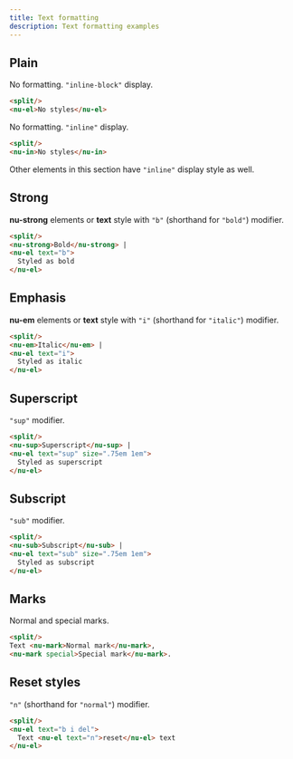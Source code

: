 ```yaml
---
title: Text formatting
description: Text formatting examples
---
```


## Plain

No formatting. `"inline-block"` display.

```html
<split/>
<nu-el>No styles</nu-el>
```

No formatting. `"inline"` display.

```html
<split/>
<nu-in>No styles</nu-in>
```

Other elements in this section have `"inline"` display style as well.

## Strong

**nu-strong** elements or **text** style with `"b"` (shorthand for `"bold"`) modifier.

```html
<split/>
<nu-strong>Bold</nu-strong> |
<nu-el text="b">
  Styled as bold
</nu-el>
```

## Emphasis

**nu-em** elements or **text** style with `"i"` (shorthand for `"italic"`) modifier.

```html
<split/>
<nu-em>Italic</nu-em> |
<nu-el text="i">
  Styled as italic
</nu-el>
```

## Superscript

`"sup"` modifier.

```html
<split/>
<nu-sup>Superscript</nu-sup> |
<nu-el text="sup" size=".75em 1em">
  Styled as superscript
</nu-el>
```

## Subscript

`"sub"` modifier.

```html
<split/>
<nu-sub>Subscript</nu-sub> |
<nu-el text="sub" size=".75em 1em">
  Styled as subscript
</nu-el>
```

## Marks

Normal and special marks.

```html
<split/>
Text <nu-mark>Normal mark</nu-mark>,
<nu-mark special>Special mark</nu-mark>.
```

## Reset styles

`"n"` (shorthand for `"normal"`) modifier.

```html
<split/>
<nu-el text="b i del">
  Text <nu-el text="n">reset</nu-el> text
</nu-el>
```
